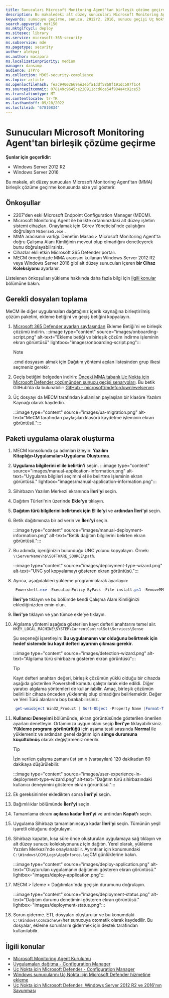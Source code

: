 ```yaml
---
title: Sunucuları Microsoft Monitoring Agent'tan birleşik çözüme geçirme
description: Bu makaledeki alt düzey sunucuları Microsoft Monitoring Agent'tan yeni birleşik çözüme adım adım geçirmeyi öğrenin.
keywords: sunucuyu geçirme, sunucu, 2012r2, 2016, sunucu geçişi Uç Nokta için Microsoft Defender sunucuları, MECM, Microsoft Monitoring Agent, MMA, alt düzey sunucu, birleşik çözüm, UA
search.appverid: met150
ms.mktglfcycl: deploy
ms.sitesec: library
ms.service: microsoft-365-security
ms.subservice: mde
ms.pagetype: security
author: alekyaj
ms.author: macapara
ms.localizationpriority: medium
manager: dansimp
audience: ITPro
ms.collection: M365-security-compliance
ms.topic: article
ms.openlocfilehash: feac94002669ae3e5fa1ddf58b8f191dc507f1c4
ms.sourcegitcommit: 078149c9645ce220911ccd6ce54f984a4c92ce53
ms.translationtype: MT
ms.contentlocale: tr-TR
ms.lasthandoff: 09/20/2022
ms.locfileid: "67810834"
---
```

# <a name="migrating-servers-from-microsoft-monitoring-agent-to-the-unified-solution"></a>Sunucuları Microsoft Monitoring Agent'tan birleşik çözüme geçirme

**Şunlar için geçerlidir:**

- Windows Server 2012 R2
- Windows Server 2016

Bu makale, alt düzey sunucuları Microsoft Monitoring Agent'tan (MMA) birleşik çözüme geçirme konusunda size yol gösterir.

## <a name="prerequisites"></a>Önkoşullar

- 2207'den eski Microsoft Endpoint Configuration Manager (MECM).
- Microsoft Monitoring Agent ile birlikte ortamınızdaki alt düzey işletim sistemi cihazları. Onaylamak için Görev Yöneticisi'nde çalıştığını doğrulayın `MsSenseS.exe` .
- MMA aracısının varlığı. Denetim Masası> Microsoft Monitoring Agent'ta doğru Çalışma Alanı Kimliğinin mevcut olup olmadığını denetleyerek bunu doğrulayabilirsiniz.
- Cihazlar ekli etkin Microsoft 365 Defender portalı.
- MECM örneğinizde MMA aracısını kullanan Windows Server 2012 R2 veya Windows Server 2016 gibi alt düzey sunucuları içeren **bir Cihaz Koleksiyonu** ayarlanır.

Listelenen önkoşulları yükleme hakkında daha fazla bilgi için [ilgili konular](#related-topics) bölümüne bakın.

## <a name="gather-required-files"></a>Gerekli dosyaları toplama

MeCM ile diğer uygulamaları dağıttığınız içerik kaynağına birleştirilmiş çözüm paketini, ekleme betiğini ve geçiş betiğini kopyalayın.

1. [Microsoft 365 Defender ayarları sayfasından](https://sip.security.microsoft.com/preferences2/onboarding) Ekleme Betiği'ni ve birleşik çözümü indirin.
   :::image type="content" source="images/onboarding-script.png" alt-text="Ekleme betiği ve birleşik çözüm indirme işleminin ekran görüntüsü" lightbox="images/onboarding-script.png":::
   > [!Note]
   > .cmd dosyasını almak için Dağıtım yöntemi açılan listesinden grup ilkesi seçmeniz gerekir.
2. Geçiş betiğini belgeden indirin: [Önceki MMA tabanlı Uç Nokta için Microsoft Defender çözümünden sunucu geçişi senaryoları](server-migration.md). Bu betik GitHub'da da bulunabilir: [GitHub - microsoft/mdefordownlevelserver](https://github.com/microsoft/mdefordownlevelserver).
3. Üç dosyayı da MECM tarafından kullanılan paylaşılan bir klasöre Yazılım Kaynağı olarak kaydedin.

   :::image type="content" source="images/ua-migration.png" alt-text="MeCM tarafından paylaşılan klasörü kaydetme işleminin ekran görüntüsü.":::

## <a name="create-the-package-as-an-application"></a>Paketi uygulama olarak oluşturma

1. MECM konsolunda şu adımları izleyin: **Yazılım Kitaplığı>Uygulamalar>Uygulama Oluşturma**.
2. **Uygulama bilgilerini el ile belirtin'i** seçin.
   :::image type="content" source="images/manual-application-information.png" alt-text="Uygulama bilgileri seçimini el ile belirtme işleminin ekran görüntüsü." lightbox="images/manual-application-information.png":::
3. Sihirbazın Yazılım Merkezi ekranında **İleri'yi** seçin.
4. Dağıtım Türleri'nin üzerinde **Ekle'ye** tıklayın.
5. **Dağıtım türü bilgilerini belirtmek için El ile'yi** ve **ardından İleri'yi** seçin.
6. Betik dağıtımınıza bir ad verin ve **İleri'yi** seçin.

   :::image type="content" source="images/manual-deployment-information.png" alt-text="Betik dağıtım bilgilerini belirten ekran görüntüsü.":::
7. Bu adımda, içeriğinizin bulunduğu UNC yolunu kopyalayın. Örnek: `\\ServerName\h$\SOFTWARE_SOURCE\path`.

   :::image type="content" source="images/deployment-type-wizard.png" alt-text="UNC yol kopyalamayı gösteren ekran görüntüsü.":::
  
8. Ayrıca, aşağıdakileri yükleme programı olarak ayarlayın:

     ```powershell
      Powershell.exe -ExecutionPolicy ByPass -File install.ps1 -RemoveMMA <workspace ID> -OnboardingScript .\WindowsDefenderATPOnboardingScript.cmd 
     ```

      **İleri'ye** tıklayın ve bu bölümde kendi Çalışma Alanı Kimliğinizi eklediğinizden emin olun.
9. **İleri'ye** tıklayın ve yan tümce ekle'ye tıklayın.
10. Algılama yöntemi aşağıda gösterilen kayıt defteri anahtarını temel alır.
      `HKEY_LOCAL_MACHINE\SYSTEM\CurrentControlSet\Services\Sense`

      Şu seçeneği işaretleyin: **Bu uygulamanın var olduğunu belirtmek için hedef sistemde bu kayıt defteri ayarının çıkması gerekir.**

      :::image type="content" source="images/detection-wizard.png" alt-text="Algılama türü sihirbazını gösteren ekran görüntüsü":::

      >[!TIP]
      >Kayıt defteri anahtarı değeri, birleşik çözümün yüklü olduğu bir cihazda aşağıda gösterilen Powershell komutu çalıştırılarak elde edildi. Diğer yaratıcı algılama yöntemleri de kullanılabilir. Amaç, birleşik çözümün belirli bir cihaza önceden yüklenmiş olup olmadığını belirlemektir. Değer ve Veri Türü alanlarını boş bırakabilirsiniz.

     ```powershell
      get-wmiobject Win32_Product | Sort-Object -Property Name |Format-Table IdentifyingNumber, Name, LocalPackage -AutoSize 
     ```

11. **Kullanıcı Deneyimi** bölümünde, ekran görüntüsünde gösterilen önerilen ayarları denetleyin. Ortamınıza uygun olanı seçip **İleri'ye** tıklayabilirsiniz. **Yükleme programı görünürlüğü** için aşama testi sırasında **Normal** ile yüklemeniz ve ardından genel dağıtım için **simge durumuna küçültülmüş** olarak değiştirmeniz önerilir.

     >[!TIP]
     >İzin verilen çalışma zamanı üst sınırı (varsayılan) 120 dakikadan 60 dakikaya düşürülebilir.

     :::image type="content" source="images/user-experience-in-deployment-type-wizard.png" alt-text="Dağıtım türü sihirbazındaki kullanıcı deneyimini gösteren ekran görüntüsü.":::

12. Ek gereksinimler ekledikten sonra **İleri'yi** seçin. 
13. Bağımlılıklar bölümünde **İleri'yi** seçin. 
14. Tamamlama ekranı **açılana kadar İleri'yi** ve ardından **Kapat'ı** seçin.
15. Uygulama Sihirbazı tamamlanıncaya kadar **İleri'yi** seçin. Tümünün yeşil işaretli olduğunu doğrulayın.
16. Sihirbazı kapatın, kısa süre önce oluşturulan uygulamaya sağ tıklayın ve alt düzey sunucu koleksiyonunuz için dağıtın. Yerel olarak, yükleme Yazılım Merkezi'nde onaylanabilir. Ayrıntılar için konumundaki `C:\Windows\CCM\Logs\AppEnforce.log`CM günlüklerine bakın.

    :::image type="content" source="images/deploy-application.png" alt-text="Oluşturulan uygulamanın dağıtımını gösteren ekran görüntüsü." lightbox="images/deploy-application.png":::
     
17. MECM > İzleme > Dağıtımları'nda geçişin durumunu doğrulayın.

    :::image type="content" source="images/deployment-status.png" alt-text="Dağıtım durumu denetimini gösteren ekran görüntüsü." lightbox="images/deployment-status.png":::
      
18. Sorun giderme. ETL dosyaları oluşturulur ve bu konumdaki `C:\Windows\ccmcache\#\`her sunucuya otomatik olarak kaydedilir. Bu dosyalar, ekleme sorunlarını gidermek için destek tarafından kullanılabilir.

## <a name="related-topics"></a>İlgili konular

- [Microsoft Monitoring Agent Kurulumu](/services-hub/health/mma-setup)
- [Uygulamaları dağıtma - Configuration Manager](/mem/configmgr/apps/deploy-use/deploy-applications)
- [Uç Nokta için Microsoft Defender - Configuration Manager](/mem/configmgr/protect/deploy-use/defender-advanced-threat-protection)
- [Windows sunucularını Uç Nokta için Microsoft Defender hizmetine ekleme](configure-server-endpoints.md)
- [Uç Nokta için Microsoft Defender: Windows Server 2012 R2 ve 2016'nın Savunması](https://techcommunity.microsoft.com/t5/microsoft-defender-for-endpoint/defending-windows-server-2012-r2-and-2016/ba-p/2783292)
